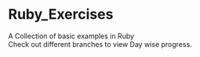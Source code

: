 # Ruby_Exercises
A Collection of basic examples in Ruby 
<br/>
Check out different branches to view Day wise progress.
